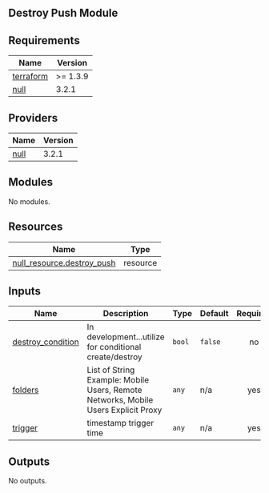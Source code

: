 ## Destroy Push Module

<!-- BEGINNING OF PRE-COMMIT-TERRAFORM DOCS HOOK -->
## Requirements

| Name | Version |
|------|---------|
| <a name="requirement_terraform"></a> [terraform](#requirement\_terraform) | >= 1.3.9 |
| <a name="requirement_null"></a> [null](#requirement\_null) | 3.2.1 |

## Providers

| Name | Version |
|------|---------|
| <a name="provider_null"></a> [null](#provider\_null) | 3.2.1 |

## Modules

No modules.

## Resources

| Name | Type |
|------|------|
| [null_resource.destroy_push](https://registry.terraform.io/providers/hashicorp/null/3.2.1/docs/resources/resource) | resource |

## Inputs

| Name | Description | Type | Default | Required |
|------|-------------|------|---------|:--------:|
| <a name="input_destroy_condition"></a> [destroy\_condition](#input\_destroy\_condition) | In development...utilize for conditional create/destroy | `bool` | `false` | no |
| <a name="input_folders"></a> [folders](#input\_folders) | List of String Example: Mobile Users, Remote Networks, Mobile Users Explicit Proxy | `any` | n/a | yes |
| <a name="input_trigger"></a> [trigger](#input\_trigger) | timestamp trigger time | `any` | n/a | yes |

## Outputs

No outputs.
<!-- END OF PRE-COMMIT-TERRAFORM DOCS HOOK -->